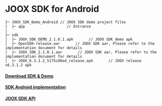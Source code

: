 # JOOX SDK for Android

```
├─ JOOX_SDK_Demo_Android // JOOX SDK demo project files
|  ├─ app                   // Entrance
| 
├─ sdk 
│  ├─ JOOX_SDK_DEMO_2.1.0.1.apk       // JOOX SDK demo apk 
│  ├─ OpenSDK-release.aar       // JOOX SDK aar, Please refer to the implementation document for details
│  ├─ JOOX_SDK_2.1.0.1.aar       // JOOX SDK aar, Please refer to the implementation document for details
│  ├─ JOOX_6.3.1.2_5175c86ed_release.apk       // JOOX release v6.3.1.2 apk 
```

#### [Download SDK & Demo](https://github.com/TencentCloud/joox-sdk-android/tree/main/sdk)

#### [SDK Android implementation](https://github.com/TencentCloud/joox-sdk-android/blob/main/doc/SDK%20Android%20Implementation.md)

#### [JOOX SDK API](https://github.com/TencentCloud/joox-sdk-android/blob/main/doc/JOOX%20SDK%20API.md)
